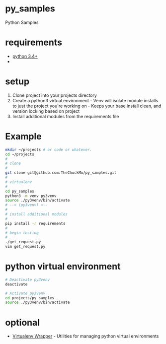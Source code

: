# py_samples
Python Samples

# requirements 
   - [python 3.4+](https://www.python.org/)
   - 

# setup 
  1. Clone project into your projects directory
  1. Create a python3 virtual environment 
    - Venv will isolate module installs to just the project you're working on
    - Keeps your base install clean, and version locking based on project
  1. Install additional modules from the requirements file 

# Example
```bash
mkdir ~/projects # or code or whatever.
cd ~/projects 
#
# clone
#
git clone git@github.com:TheChuckMo/py_samples.git
#
# virtualenv
#
cd py_samples
python3 -m venv py3venv
source ./py3venv/bin/activate
# --> (py3venv) <--
#
# install additional modules
#
pip install -r requirements
#
# begin testing
#
./get_request.py
vim get_request.py
```

# python virtual environment
```bash
# Deactivate py3venv
deactivate

# Activate py3venv
cd projects/py_samples
source ./py3venv/bin/activate
```

# optional
  - [Virtualenv Wrapper](https://virtualenvwrapper.readthedocs.io) - Utilities for managing python virtual environments